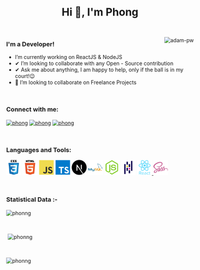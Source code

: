 <h1 align="center">Hi 👋, I'm Phong</h1>

<br>

<p><img align="right" src="https://github.com/rajput2107/rajput2107/blob/master/Assets/Developer.gif" alt="adam-pw" /></p>

### I'm a Developer!

- I’m currently working on ReactJS & NodeJS
- ✔ I’m looking to collaborate with any Open - Source contribution
- ✔ Ask me about anything, I am happy to help, only if the ball is in my court!😉
- 👯 I’m looking to collaborate on Freelance Projects

<br>

<h3 align="left">Connect with me:</h3>
<p align="left">
  <a href="https://www.linkedin.com/in/v%C5%A9-h%E1%BA%A3i-phong-6a6a6a234/" target="blank"><img align="center"
      src="https://raw.githubusercontent.com/rahuldkjain/github-profile-readme-generator/master/src/images/icons/Social/linked-in-alt.svg"
      alt="phong" height="30" width="40" /></a> 
  <a href="https://www.facebook.com/phonngggg/" target="blank"><img align="center"
      src="https://raw.githubusercontent.com/rahuldkjain/github-profile-readme-generator/master/src/images/icons/Social/facebook.svg"
      alt="phong" height="30" width="40" /></a> 
  <a href="mailto:vuhaiphong.work@gmail.com" target="blank"><img align="center"
      src="https://img.shields.io/badge/-Gmail-D14836?style=for-the-badge&logo=Gmail&logoColor=white"
      alt="phong" height="30" /></a> 
</p>

<br>

<h3 align="left">Languages and Tools:</h3>
<p align="left"> 
   <img
      src="https://raw.githubusercontent.com/devicons/devicon/master/icons/css3/css3-original-wordmark.svg" alt="css3"
      width="40" height="40" /> <img
      src="https://raw.githubusercontent.com/devicons/devicon/master/icons/html5/html5-original-wordmark.svg"
      alt="html5" width="40" height="40" /> <img
      src="https://raw.githubusercontent.com/devicons/devicon/master/icons/javascript/javascript-original.svg"
      alt="javascript" width="40" height="40" /> 
  <img
      src="https://raw.githubusercontent.com/devicons/devicon/master/icons/typescript/typescript-original.svg"
      alt="javascript" width="40" height="40" /> 
  <img
      src="https://raw.githubusercontent.com/devicons/devicon/master/icons/nextjs/nextjs-original.svg"
      alt="javascript" width="40" height="40" /> 
    <img
      src="https://raw.githubusercontent.com/devicons/devicon/master/icons/mysql/mysql-original-wordmark.svg"
      alt="mysql" width="40" height="40" />
    <img
      src="https://raw.githubusercontent.com/devicons/devicon/master/icons/nodejs/nodejs-original.svg"
      alt="nodejs" width="40" height="40" />
    <img
      src="https://raw.githubusercontent.com/devicons/devicon/2ae2a900d2f041da66e950e4d48052658d850630/icons/pandas/pandas-original.svg"
      alt="pandas" width="40" height="40" />  <a href="https://reactjs.org/" target="_blank" rel="noreferrer"> <img
      src="https://raw.githubusercontent.com/devicons/devicon/master/icons/react/react-original-wordmark.svg"
      alt="react" width="40" height="40" /> </a> <a href="https://sass-lang.com" target="_blank" rel="noreferrer"> <img
      src="https://raw.githubusercontent.com/devicons/devicon/master/icons/sass/sass-original.svg" alt="sass" width="40"
      height="40" /> </a> </p>

<br>

<h3>Statistical Data :-</h3>
<p><img align="center"
    src="https://github-readme-stats.vercel.app/api/top-langs?username=phonng&show_icons=true&locale=en&bg_color=0d1117&text_color=ffffff&layout=compact"
    alt="phonng" 
    bg_color=#808080/></p>

<br>

<p>&nbsp;<img align="center" src="https://github-readme-stats.vercel.app/api?username=phonng&show_icons=true&locale=en&bg_color=0d1117&text_color=ffffff&repo=convoychat"
    alt="phonng" /></p>

<br>

<p><img align="center" src="https://github-readme-streak-stats.herokuapp.com/?user=phonng&theme=dark&background=0d1117&date_format=M%20j%5B%2C%20Y%5D" alt="phonng" /></p>

<!-- <br>
<h3>Trophies :-</h3>
<p align="left"> <a href="https://github.com/ryo-ma/github-profile-trophy"><img
      src="https://github-profile-trophy.vercel.app/?username=phonng&bg_color=0d1117&text_color=ffffff" alt="phonng" /></a> </p> -->
      
<p align="left"> <a href="https://twitter.com/" target="blank"><img
      src="https://img.shields.io/twitter/follow/?logo=twitter&style=for-the-badge" alt="" /></a> </p>
